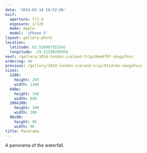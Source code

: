 ```yaml
---
date: '2014-03-14 18:52:06'
exif:
  aperture: f/2.4
  exposure: 1/120
  make: Apple
  model: 'iPhone 5'
layout: gallery-photo
location:
  latitude: 63.528967552541
  longitude: -19.51290268954
next: /gallery/2014-london-iceland-trip/0ee679f-skogafoss
ordering: 94
previous: /gallery/2014-london-iceland-trip/9fa3c9a-skogafoss
sizes:
  1280:
    height: 293
    width: 1280
  640w:
    height: 146
    width: 640
  200x200:
    height: 200
    width: 200
  96x96:
    height: 96
    width: 96
title: Panorama
---
```


A panorama of the waterfall.
